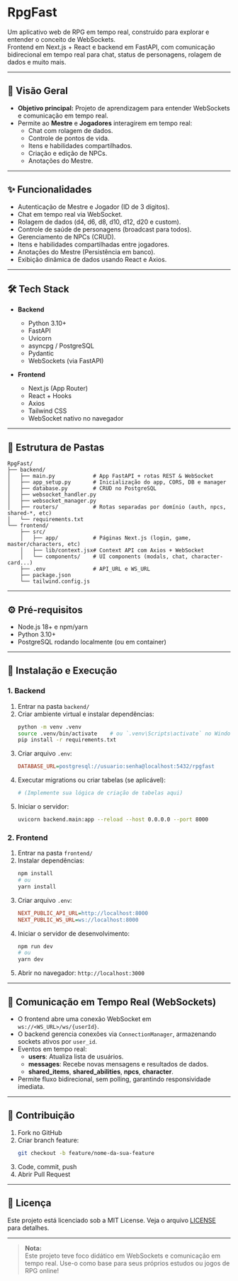 # RpgFast

Um aplicativo web de RPG em tempo real, construído para explorar e entender o conceito de WebSockets.  
Frontend em Next.js + React e backend em FastAPI, com comunicação bidirecional em tempo real para chat, status de personagens, rolagem de dados e muito mais.

---

## 📖 Visão Geral

- **Objetivo principal:** Projeto de aprendizagem para entender WebSockets e comunicação em tempo real.
- Permite ao **Mestre** e **Jogadores** interagirem em tempo real:
  - Chat com rolagem de dados.
  - Controle de pontos de vida.
  - Itens e habilidades compartilhados.
  - Criação e edição de NPCs.
  - Anotações do Mestre.

---

## ✨ Funcionalidades

- Autenticação de Mestre e Jogador (ID de 3 dígitos).
- Chat em tempo real via WebSocket.
- Rolagem de dados (d4, d6, d8, d10, d12, d20 e custom).
- Controle de saúde de personagens (broadcast para todos).
- Gerenciamento de NPCs (CRUD).
- Itens e habilidades compartilhadas entre jogadores.
- Anotações do Mestre (Persistência em banco).
- Exibição dinâmica de dados usando React e Axios.

---

## 🛠 Tech Stack

- **Backend**  
  - Python 3.10+  
  - FastAPI  
  - Uvicorn  
  - asyncpg / PostgreSQL  
  - Pydantic  
  - WebSockets (via FastAPI)  

- **Frontend**  
  - Next.js (App Router)  
  - React + Hooks  
  - Axios  
  - Tailwind CSS  
  - WebSocket nativo no navegador  

---

## 📂 Estrutura de Pastas

```
RpgFast/
├── backend/
│   ├── main.py            # App FastAPI + rotas REST & WebSocket
│   ├── app_setup.py       # Inicialização do app, CORS, DB e manager
│   ├── database.py        # CRUD no PostgreSQL
│   ├── websocket_handler.py
│   ├── websocket_manager.py
│   ├── routers/           # Rotas separadas por domínio (auth, npcs, shared-*, etc)
│   └── requirements.txt
└── frontend/
    ├── src/
    │   ├── app/           # Páginas Next.js (login, game, master/characters, etc)
    │   ├── lib/context.jsx# Context API com Axios + WebSocket
    │   └── components/    # UI components (modals, chat, character-card...)
    ├── .env               # API_URL e WS_URL
    ├── package.json
    └── tailwind.config.js
```

---

## ⚙️ Pré-requisitos

- Node.js 18+ e npm/yarn  
- Python 3.10+  
- PostgreSQL rodando localmente (ou em container)

---

## 🔧 Instalação e Execução

### 1. Backend

1. Entrar na pasta `backend/`  
2. Criar ambiente virtual e instalar dependências:
   ```bash
   python -m venv .venv
   source .venv/bin/activate    # ou `.venv\Scripts\activate` no Windows
   pip install -r requirements.txt
   ```
3. Criar arquivo `.env`:
   ```ini
   DATABASE_URL=postgresql://usuario:senha@localhost:5432/rpgfast
   ```
4. Executar migrations ou criar tabelas (se aplicável):
   ```bash
   # (Implemente sua lógica de criação de tabelas aqui)
   ```
5. Iniciar o servidor:
   ```bash
   uvicorn backend.main:app --reload --host 0.0.0.0 --port 8000
   ```

### 2. Frontend

1. Entrar na pasta `frontend/`
2. Instalar dependências:
   ```bash
   npm install
   # ou
   yarn install
   ```
3. Criar arquivo `.env`:
   ```ini
   NEXT_PUBLIC_API_URL=http://localhost:8000
   NEXT_PUBLIC_WS_URL=ws://localhost:8000
   ```
4. Iniciar o servidor de desenvolvimento:
   ```bash
   npm run dev
   # ou
   yarn dev
   ```
5. Abrir no navegador: `http://localhost:3000`

---

## 🔄 Comunicação em Tempo Real (WebSockets)

- O frontend abre uma conexão WebSocket em `ws://<WS_URL>/ws/{userId}`.
- O backend gerencia conexões via `ConnectionManager`, armazenando sockets ativos por `user_id`.
- Eventos em tempo real:
  - **users**: Atualiza lista de usuários.
  - **messages**: Recebe novas mensagens e resultados de dados.
  - **shared_items**, **shared_abilities**, **npcs**, **character**.
- Permite fluxo bidirecional, sem polling, garantindo responsividade imediata.

---

## 🤝 Contribuição

1. Fork no GitHub  
2. Criar branch feature:  
   ```bash
   git checkout -b feature/nome-da-sua-feature
   ```
3. Code, commit, push  
4. Abrir Pull Request

---

## 📄 Licença

Este projeto está licenciado sob a MIT License. Veja o arquivo [LICENSE](LICENSE) para detalhes.  

---

> **Nota:**  
> Este projeto teve foco didático em WebSockets e comunicação em tempo real. Use-o como base para seus próprios estudos ou jogos de RPG online!

